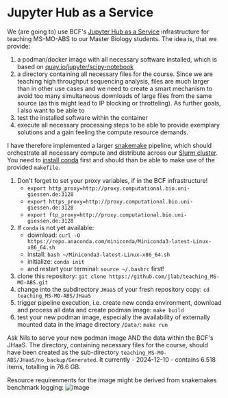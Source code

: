 # Jupyter Hub as a Service

We (are going to) use BCF's [Jupyter Hub as a Service](https://jhaas.gi.denbi.de/docs/) infrastructure for teaching MS-MO-ABS to our Master Biology students.
The idea is, that we provide:
  1. a podman/docker image with all necessary software installed, which is based on [quay.io/jupyter/scipy-notebook](https://quay.io/repository/jupyter/scipy-notebook?tab=tags&tag=latest)
  2. a directory containing all necessary files for the course.
Since we are teaching high throughput sequencing analysis, files are much larger than in other use cases and we need to create a smart mechanism to avoid too many simultaneous downloads of large files from the same source (as this might lead to IP blocking or throtteling).
As further goals, I also want to be able to 
  3. test the installed software within the container
  4. execute all necessary processing steps to be able to provide exemplary solutions and a gain feeling the compute resource demands.

I have therefore implemented a larger [snakemake](https://snakemake.readthedocs.io/en/stable/) pipeline, which should orchestrate all necessary compute and distribute across our [Slurm cluster](https://dokuwiki.computational.bio.uni-giessen.de/system:compute:slurm_usage).
You need to [install conda](https://docs.anaconda.com/miniconda/install/) first and should than be able to make use of the provided `makefile`. 

  1. Don't forget to set your proxy variables, if in the BCF infrastructure!
     - `export http_proxy=http://proxy.computational.bio.uni-giessen.de:3128`
     - `export https_proxy=http://proxy.computational.bio.uni-giessen.de:3128`
     - `export ftp_proxy=http://proxy.computational.bio.uni-giessen.de:3128`
  3. If `conda` is not yet available:
     - download: `curl -O https://repo.anaconda.com/miniconda/Miniconda3-latest-Linux-x86_64.sh`
     - install: `bash ~/Miniconda3-latest-Linux-x86_64.sh`
     - initialize: `conda init`
     - and restart your terminal: `source ~/.bashrc` first!
  5. clone this repository: `git clone https://github.com/jlab/teaching_MS-MO-ABS.git`
  6. change into the subdirectory `JHaaS` of your fresh repository copy: `cd teaching_MS-MO-ABS/JHaaS`
  7. trigger pipeline execution, i.e. create new conda environment, download and process all data and create podman image: `make build`
  8. test your new podman image, especially the availability of externally mounted data in the image directory `/Data/`: `make run`

Ask Nils to serve your new podman image AND the data within the BCF's JHaaS. The directory, containing necessary files for the course, should have been created as the sub-directory `teaching_MS-MO-ABS/JHaaS/no_backup/Generated`. It currently - 2024-12-10 - contains 6.518 items, totalling in 76.6 GB.

Resource requirenments for the image might be derived from snakemakes benchmark logging:
![image](https://github.com/user-attachments/assets/dfc461be-10dd-45d8-b99f-dfdea757b0c7)
